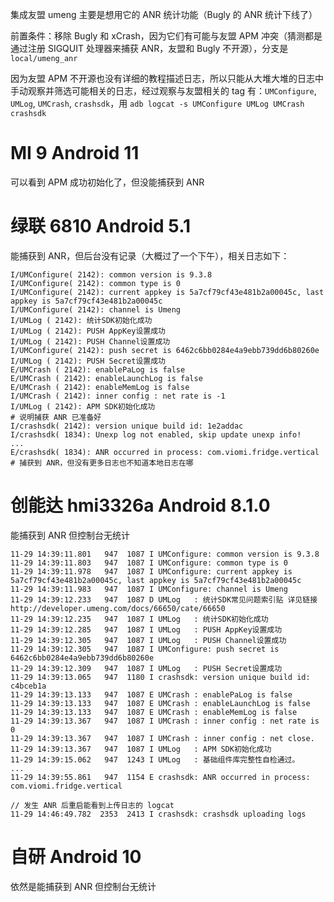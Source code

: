集成友盟 umeng 主要是想用它的 ANR 统计功能（Bugly 的 ANR 统计下线了）

前置条件：移除 Bugly 和 xCrash，因为它们有可能与友盟 APM 冲突（猜测都是通过注册 SIGQUIT 处理器来捕获 ANR，友盟和 Bugly 不开源），分支是 `local/umeng_anr`

因为友盟 APM 不开源也没有详细的教程描述日志，所以只能从大堆大堆的日志中手动观察并筛选可能相关的日志，经过观察与友盟相关的 tag 有：`UMConfigure`, `UMLog`, `UMCrash`, `crashsdk`，用 `adb logcat -s UMConfigure UMLog UMCrash crashsdk`

# MI 9 Android 11

可以看到 APM 成功初始化了，但没能捕获到 ANR

# 绿联 6810 Android 5.1 

能捕获到 ANR，但后台没有记录（大概过了一个下午），相关日志如下：

```logcat
I/UMConfigure( 2142): common version is 9.3.8
I/UMConfigure( 2142): common type is 0
I/UMConfigure( 2142): current appkey is 5a7cf79cf43e481b2a00045c, last appkey is 5a7cf79cf43e481b2a00045c
I/UMConfigure( 2142): channel is Umeng
I/UMLog ( 2142): 统计SDK初始化成功
I/UMLog ( 2142): PUSH AppKey设置成功
I/UMLog ( 2142): PUSH Channel设置成功
I/UMConfigure( 2142): push secret is 6462c6bb0284e4a9ebb739dd6b80260e
I/UMLog ( 2142): PUSH Secret设置成功
E/UMCrash ( 2142): enablePaLog is false
E/UMCrash ( 2142): enableLaunchLog is false
E/UMCrash ( 2142): enableMemLog is false
I/UMCrash ( 2142): inner config : net rate is -1
I/UMLog ( 2142): APM SDK初始化成功                                        # 说明捕获 ANR 已准备好
I/crashsdk( 2142): version unique build id: 1e2addac
I/crashsdk( 1834): Unexp log not enabled, skip update unexp info!
...
E/crashsdk( 1834): ANR occurred in process: com.viomi.fridge.vertical    # 捕获到 ANR，但没有更多日志也不知道本地日志在哪
```

# 创能达 hmi3326a Android 8.1.0

能捕获到 ANR 但控制台无统计

```logcat
11-29 14:39:11.801   947  1087 I UMConfigure: common version is 9.3.8
11-29 14:39:11.803   947  1087 I UMConfigure: common type is 0
11-29 14:39:11.978   947  1087 I UMConfigure: current appkey is 5a7cf79cf43e481b2a00045c, last appkey is 5a7cf79cf43e481b2a00045c
11-29 14:39:11.983   947  1087 I UMConfigure: channel is Umeng
11-29 14:39:12.233   947  1087 D UMLog   : 统计SDK常见问题索引贴 详见链接 http://developer.umeng.com/docs/66650/cate/66650
11-29 14:39:12.235   947  1087 I UMLog   : 统计SDK初始化成功
11-29 14:39:12.285   947  1087 I UMLog   : PUSH AppKey设置成功
11-29 14:39:12.305   947  1087 I UMLog   : PUSH Channel设置成功
11-29 14:39:12.305   947  1087 I UMConfigure: push secret is 6462c6bb0284e4a9ebb739dd6b80260e
11-29 14:39:12.309   947  1087 I UMLog   : PUSH Secret设置成功
11-29 14:39:13.065   947  1180 I crashsdk: version unique build id: c4bceb1a
11-29 14:39:13.133   947  1087 E UMCrash : enablePaLog is false
11-29 14:39:13.133   947  1087 E UMCrash : enableLaunchLog is false
11-29 14:39:13.133   947  1087 E UMCrash : enableMemLog is false
11-29 14:39:13.367   947  1087 I UMCrash : inner config : net rate is 0
11-29 14:39:13.367   947  1087 I UMCrash : inner config : net close.
11-29 14:39:13.367   947  1087 I UMLog   : APM SDK初始化成功
11-29 14:39:15.062   947  1243 I UMLog   : 基础组件库完整性自检通过。
...
11-29 14:39:55.861   947  1154 E crashsdk: ANR occurred in process: com.viomi.fridge.vertical

// 发生 ANR 后重启能看到上传日志的 logcat
11-29 14:46:49.782  2353  2413 I crashsdk: crashsdk uploading logs
```

# 自研 Android 10

依然是能捕获到 ANR 但控制台无统计